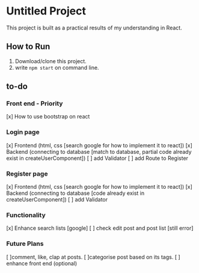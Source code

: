 # Untitled Project
This project is built as a practical results of my understanding in React.

## How to Run
1. Download/clone this project.
2. write `npm start` on command line.

## to-do
### Front end - Priority
[x] How to use bootstrap on react

### Login page 
[x] Frontend (html, css [search google for how to implement it to react])
[x] Backend (connecting to database [match to database, partial code already exist in createUserComponent])
[ ] add Validator
[ ] add Route to Register 

### Register page
[x] Frontend (html, css [search google for how to implement it to react])
[x] Backend (connecting to database [code already exist in createUserComponent])
[ ] add Validator

### Functionality
[x] Enhance search lists [google]
[ ] check edit post and post list [still error]

### Future Plans
[ ]comment, like, clap at posts.
[ ]categorise post based on its tags.
[ ] enhance front end (optional)